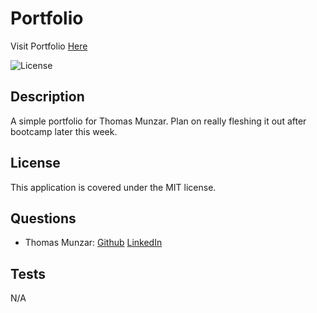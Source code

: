# Portfolio

Visit Portfolio [Here](https://glittering-pika-47abe2.netlify.app/)

![License](https://img.shields.io/badge/license-MIT-brightgreen)


## Description

A simple portfolio for Thomas Munzar. Plan on really fleshing it out after bootcamp later this week.



## License
This application is covered under the MIT license.

## Questions
- Thomas Munzar: [Github](https://github.com/ThomasMunzar) [LinkedIn](https://www.linkedin.com/in/thomas-munzar-659b51250/)

## Tests
N/A


    